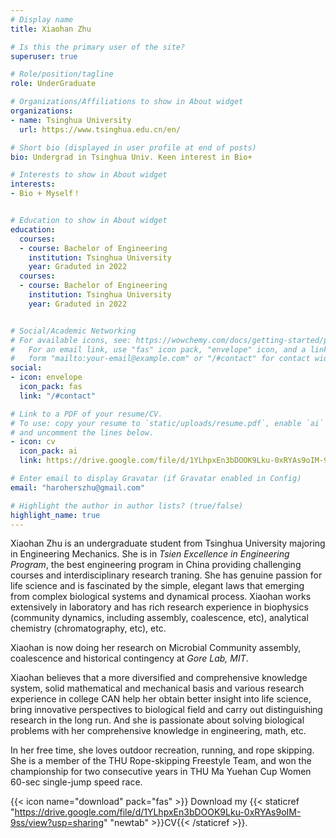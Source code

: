 ```yaml
---
# Display name
title: Xiaohan Zhu

# Is this the primary user of the site?
superuser: true

# Role/position/tagline
role: UnderGraduate

# Organizations/Affiliations to show in About widget
organizations:
- name: Tsinghua University
  url: https://www.tsinghua.edu.cn/en/

# Short bio (displayed in user profile at end of posts)
bio: Undergrad in Tsinghua Univ. Keen interest in Bio+

# Interests to show in About widget
interests:
- Bio + Myself！


# Education to show in About widget
education:
  courses:
  - course: Bachelor of Engineering
    institution: Tsinghua University
    year: Graduted in 2022
  courses:
  - course: Bachelor of Engineering
    institution: Tsinghua University
    year: Graduted in 2022


# Social/Academic Networking
# For available icons, see: https://wowchemy.com/docs/getting-started/page-builder/#icons
#   For an email link, use "fas" icon pack, "envelope" icon, and a link in the
#   form "mailto:your-email@example.com" or "/#contact" for contact widget.
social:
- icon: envelope
  icon_pack: fas
  link: "/#contact"

# Link to a PDF of your resume/CV.
# To use: copy your resume to `static/uploads/resume.pdf`, enable `ai` icons in `params.toml`, 
# and uncomment the lines below.
- icon: cv
  icon_pack: ai
  link: https://drive.google.com/file/d/1YLhpxEn3bDOOK9Lku-0xRYAs9oIM-9ss/view?usp=sharing

# Enter email to display Gravatar (if Gravatar enabled in Config)
email: "haroherszhu@gmail.com"

# Highlight the author in author lists? (true/false)
highlight_name: true
---
```


Xiaohan Zhu is an undergraduate student from Tsinghua University majoring in Engineering Mechanics. She is in *Tsien Excellence in Engineering Program*, the best engineering program in China providing challenging courses and interdisciplinary research traning. She has genuine passion for life science and is fascinated by the simple, elegant laws that emerging from complex biological systems and dynamical process. Xiaohan works extensively in laboratory and has rich research experience in biophysics (community dynamics, including assembly, coalescence, etc), analytical chemistry (chromatography, etc), etc. 

Xiaohan is now doing her research on Microbial Community assembly, coalescence and historical contingency at *Gore Lab, MIT*. 

Xiaohan believes that a more diversified and comprehensive knowledge system, solid mathematical and mechanical basis and various research experience in college CAN help her obtain better insight into life science, bring innovative perspectives to biological field and carry out distinguishing research in the long run. And she is passionate about solving biological problems with her comprehensive knowledge in engineering, math, etc.

In her free time, she loves outdoor recreation, running, and rope skipping. She is a member of the THU Rope-skipping Freestyle Team, and won the championship for two consecutive years in THU Ma Yuehan Cup Women 60-sec single-jump speed race.


{{< icon name="download" pack="fas" >}} Download my {{< staticref "https://drive.google.com/file/d/1YLhpxEn3bDOOK9Lku-0xRYAs9oIM-9ss/view?usp=sharing" "newtab" >}}CV{{< /staticref >}}.
